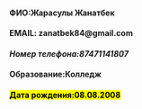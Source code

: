 <html>
<body>
<h4>ФИО:Жарасулы Жанатбек </h4>
<h4><b>EMAIL: zanatbek84@gmail.com</b> </h4>
<h4><p></p><i>Номер телефона:87471141807</i></p></h4>
<h4> Образование:Колледж </h4>
<h4><p><mark> Дата рождения:08.08.2008</p></h4>
</body>
</html>
